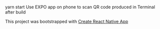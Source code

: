 yarn start
Use EXPO app on phone to scan QR code produced in Terminal after build

This project was bootstrapped with [Create React Native App](https://github.com/react-community/create-react-native-app)